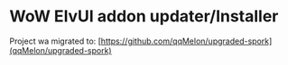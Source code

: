 # WoW ElvUI addon updater/Installer

Project wa migrated to: [https://github.com/qqMelon/upgraded-spork](qqMelon/upgraded-spork)
